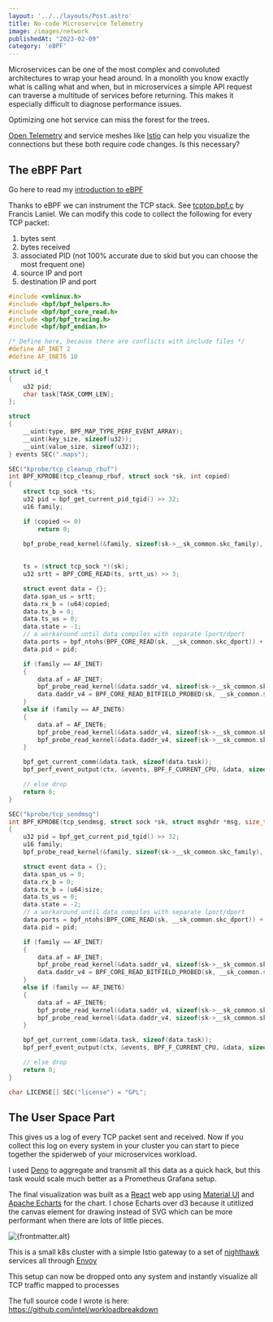 ```yaml
---
layout: '../../layouts/Post.astro'
title: No-code Microservice Telemetry
image: /images/network
publishedAt: "2023-02-09"
category: 'eBPF'
---
```

Microservices can be one of the most complex and convoluted architectures to wrap your head around. In a monolith you know exactly what is calling what and when, but in microservices a simple API request can traverse a multitude of services before returning. This makes it especially difficult to diagnose performance issues. 

Optimizing one hot service can miss the forest for the trees.

[Open Telemetry](https://opentelemetry.io/) and service meshes like [Istio](https://istio.io/) can help you visualize the connections but these both require code changes. Is this necessary?

## The eBPF Part
Go here to read my [introduction to eBPF](https://hilldani.github.io/blog/how-to-ebpf/)

Thanks to eBPF we can instrument the TCP stack. See [tcptop.bpf.c](https://github.com/iovisor/bcc/blob/master/libbpf-tools/tcptop.bpf.c) by Francis Laniel. We can modify this code to collect the following for every TCP packet:

1. bytes sent
2. bytes received
3. associated PID (not 100% accurate due to skid but you can choose the most frequent one)
4. source IP and port
5. destination IP and port


```c
#include <vmlinux.h>
#include <bpf/bpf_helpers.h>
#include <bpf/bpf_core_read.h>
#include <bpf/bpf_tracing.h>
#include <bpf/bpf_endian.h>

/* Define here, because there are conflicts with include files */
#define AF_INET 2
#define AF_INET6 10

struct id_t
{
	u32 pid;
	char task[TASK_COMM_LEN];
};

struct
{
	__uint(type, BPF_MAP_TYPE_PERF_EVENT_ARRAY);
	__uint(key_size, sizeof(u32));
	__uint(value_size, sizeof(u32));
} events SEC(".maps");

SEC("kprobe/tcp_cleanup_rbuf")
int BPF_KPROBE(tcp_cleanup_rbuf, struct sock *sk, int copied)
{
	struct tcp_sock *ts;
	u32 pid = bpf_get_current_pid_tgid() >> 32;
	u16 family;

	if (copied <= 0)
		return 0;

	bpf_probe_read_kernel(&family, sizeof(sk->__sk_common.skc_family), &sk->__sk_common.skc_family);
	
	
	ts = (struct tcp_sock *)(sk);
	u32 srtt = BPF_CORE_READ(ts, srtt_us) >> 3;

	struct event data = {};
	data.span_us = srtt;
	data.rx_b = (u64)copied;
	data.tx_b = 0;
	data.ts_us = 0;
	data.state = -1;
	// a workaround until data compiles with separate lport/dport
	data.ports = bpf_ntohs(BPF_CORE_READ(sk, __sk_common.skc_dport)) + ((0ULL + BPF_CORE_READ(sk, __sk_common.skc_num)) << 32);
	data.pid = pid;

	if (family == AF_INET)
	{
		data.af = AF_INET;
		bpf_probe_read_kernel(&data.saddr_v4, sizeof(sk->__sk_common.skc_rcv_saddr), &sk->__sk_common.skc_rcv_saddr);
		data.daddr_v4 = BPF_CORE_READ_BITFIELD_PROBED(sk, __sk_common.skc_daddr);
	}
	else if (family == AF_INET6)
	{
		data.af = AF_INET6;
		bpf_probe_read_kernel(&data.saddr_v4, sizeof(sk->__sk_common.skc_v6_rcv_saddr.in6_u.u6_addr32), sk->__sk_common.skc_v6_rcv_saddr.in6_u.u6_addr32);
		bpf_probe_read_kernel(&data.daddr_v4, sizeof(sk->__sk_common.skc_v6_daddr.in6_u.u6_addr32), sk->__sk_common.skc_v6_daddr.in6_u.u6_addr32);
	}

	bpf_get_current_comm(&data.task, sizeof(data.task));
	bpf_perf_event_output(ctx, &events, BPF_F_CURRENT_CPU, &data, sizeof(data));

	// else drop
	return 0;
}

SEC("kprobe/tcp_sendmsg")
int BPF_KPROBE(tcp_sendmsg, struct sock *sk, struct msghdr *msg, size_t size)
{
	u32 pid = bpf_get_current_pid_tgid() >> 32;
	u16 family;
	bpf_probe_read_kernel(&family, sizeof(sk->__sk_common.skc_family), &sk->__sk_common.skc_family);

	struct event data = {};
	data.span_us = 0;
	data.rx_b = 0;
	data.tx_b = (u64)size;
	data.ts_us = 0;
	data.state = -2;
	// a workaround until data compiles with separate lport/dport
	data.ports = bpf_ntohs(BPF_CORE_READ(sk, __sk_common.skc_dport)) + ((0ULL + BPF_CORE_READ(sk, __sk_common.skc_num)) << 32);
	data.pid = pid;

	if (family == AF_INET)
	{
		data.af = AF_INET;
		bpf_probe_read_kernel(&data.saddr_v4, sizeof(sk->__sk_common.skc_rcv_saddr), &sk->__sk_common.skc_rcv_saddr);
		data.daddr_v4 = BPF_CORE_READ_BITFIELD_PROBED(sk, __sk_common.skc_daddr);
	}
	else if (family == AF_INET6)
	{
		data.af = AF_INET6;
		bpf_probe_read_kernel(&data.saddr_v4, sizeof(sk->__sk_common.skc_v6_rcv_saddr.in6_u.u6_addr32), sk->__sk_common.skc_v6_rcv_saddr.in6_u.u6_addr32);
		bpf_probe_read_kernel(&data.daddr_v4, sizeof(sk->__sk_common.skc_v6_daddr.in6_u.u6_addr32), sk->__sk_common.skc_v6_daddr.in6_u.u6_addr32);
	}

	bpf_get_current_comm(&data.task, sizeof(data.task));
	bpf_perf_event_output(ctx, &events, BPF_F_CURRENT_CPU, &data, sizeof(data));

	// else drop
	return 0;
}

char LICENSE[] SEC("license") = "GPL";
```

## The User Space Part
This gives us a log of every TCP packet sent and received. Now if you collect this log on every system in your cluster you can start to piece together the spiderweb of your microservices workload.

I used [Deno](https://deno.land/) to aggregate and transmit all this data as a quick hack, but this task would scale much better as a Prometheus Grafana setup.

The final visualization was built as a [React](https://react.dev/) web app using [Material UI](https://mui.com/material-ui/) and [Apache Echarts](https://echarts.apache.org/en/index.html) for the chart. I chose Echarts over d3 because it utitlized the canvas element for drawing instead of SVG which can be more performant when there are lots of little pieces.

<picture>
    <img
    class="post-content__img"
    loading="eager"
    src="https://user-images.githubusercontent.com/86739774/206239965-7db96c92-6515-44ae-b063-a6970c762ae9.gif" type="image/gif"
    alt={frontmatter.alt}
    />
</picture>

This is a small k8s cluster with a simple Istio gateway to a set of [nighthawk](https://github.com/envoyproxy/nighthawk) services all through [Envoy](https://github.com/envoyproxy/envoy)

This setup can now be dropped onto any system and instantly visualize all TCP traffic mapped to processes

The full source code I wrote is here: https://github.com/intel/workloadbreakdown